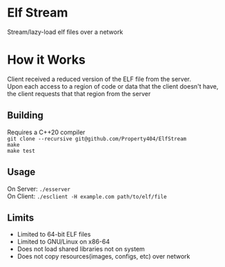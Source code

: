 # Elf Stream
Stream/lazy-load elf files over a network  

# How it Works
Client received a reduced version of the ELF file from the server.  
Upon each access to a region of code or data that the client doesn't have,
the client requests that that region from the server  

## Building
Requires a C++20 compiler  
`git clone --recursive git@github.com/Property404/ElfStream`  
`make`  
`make test`  

## Usage
On Server: `./esserver`  
On Client: `./esclient -H example.com path/to/elf/file`  

## Limits  
* Limited to 64-bit ELF files
* Limited to GNU/Linux on x86-64  
* Does not load shared libraries not on system
* Does not copy resources(images, configs, etc) over network
